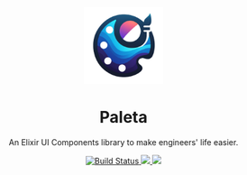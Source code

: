 <p align="center">
  <img width="140px" src="docs/images/logo.png">
  
  <h1 align="center">Paleta</h1>
  
  <p align="center">
    An Elixir UI Components library to make engineers' life easier.
  </p>
</p>

<p align="center">
  <a href="#">
    <img alt="Build Status" src="https://github.com/flowy-framework/paleta/actions/workflows/test.yml/badge.svg">
  </a>
  <a href="https://codecov.io/gh/flowy-framework/paleta">
    <img src="https://codecov.io/gh/flowy-framework/paleta/branch/main/graph/badge.svg?token=7XTN1OEUHY"/>
  </a>
  <a href="https://github.com/flowy-framework/l/commits/master">
    <img src="https://img.shields.io/github/last-commit/flowy-framework/paleta.svg"/>
  </a>
</p>
